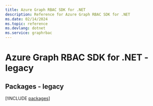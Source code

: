 ```yaml
---
title: Azure Graph RBAC SDK for .NET
description: Reference for Azure Graph RBAC SDK for .NET
ms.date: 02/14/2024
ms.topic: reference
ms.devlang: dotnet
ms.service: graphrbac
---
```

# Azure Graph RBAC SDK for .NET - legacy
## Packages - legacy
[!INCLUDE [packages](graph-rbac-index.md)]